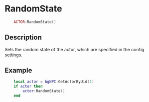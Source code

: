 # RandomState

```lua
	ACTOR:RandomState()
```

## Description
Sets the random state of the actor, which are specified in the config settings.

## Example
```lua
	local actor = bgNPC:GetActorByUid(1)
	if actor then
		actor:RandomState()
	end
```